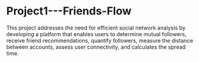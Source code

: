 # Project1---Friends-Flow
This project addresses the need for efficient social network analysis by developing a platform that enables users to determine mutual followers, receive friend recommendations, quantify followers, measure the distance between accounts, assess user connectivity, and calculates the spread time.
